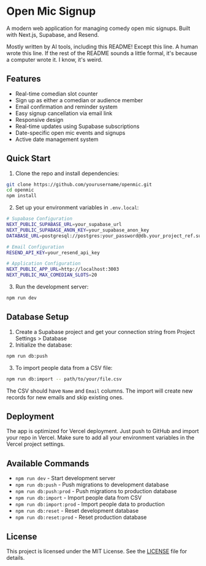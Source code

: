 # Open Mic Signup

A modern web application for managing comedy open mic signups. Built with Next.js, Supabase, and Resend.

Mostly written by AI tools, including this README! Except this line. A human wrote this line. If the rest of the README sounds a little formal, it's because a computer wrote it. I know, it's weird.

## Features

- Real-time comedian slot counter
- Sign up as either a comedian or audience member
- Email confirmation and reminder system
- Easy signup cancellation via email link
- Responsive design
- Real-time updates using Supabase subscriptions
- Date-specific open mic events and signups
- Active date management system

## Quick Start

1. Clone the repo and install dependencies:
```bash
git clone https://github.com/yourusername/openmic.git
cd openmic
npm install
```

2. Set up your environment variables in `.env.local`:
```bash
# Supabase Configuration
NEXT_PUBLIC_SUPABASE_URL=your_supabase_url
NEXT_PUBLIC_SUPABASE_ANON_KEY=your_supabase_anon_key
DATABASE_URL=postgresql://postgres:your_password@db.your_project_ref.supabase.co:5432/postgres

# Email Configuration
RESEND_API_KEY=your_resend_api_key

# Application Configuration
NEXT_PUBLIC_APP_URL=http://localhost:3003
NEXT_PUBLIC_MAX_COMEDIAN_SLOTS=20
```

3. Run the development server:
```bash
npm run dev
```

## Database Setup

1. Create a Supabase project and get your connection string from Project Settings > Database
2. Initialize the database:
```bash
npm run db:push
```

3. To import people data from a CSV file:
```bash
npm run db:import -- path/to/your/file.csv
```

The CSV should have `Name` and `Email` columns. The import will create new records for new emails and skip existing ones.

## Deployment

The app is optimized for Vercel deployment. Just push to GitHub and import your repo in Vercel. Make sure to add all your environment variables in the Vercel project settings.

## Available Commands

- `npm run dev` - Start development server
- `npm run db:push` - Push migrations to development database
- `npm run db:push:prod` - Push migrations to production database
- `npm run db:import` - Import people data from CSV
- `npm run db:import:prod` - Import people data to production
- `npm run db:reset` - Reset development database
- `npm run db:reset:prod` - Reset production database

## License

This project is licensed under the MIT License. See the [LICENSE](LICENSE) file for details.

